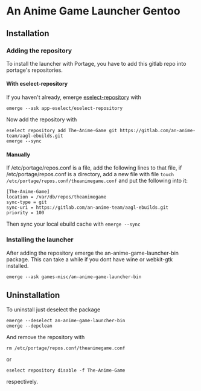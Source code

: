 # An Anime Game Launcher Gentoo

## Installation

### Adding the repository

To install the launcher with Portage, you have to add this gitlab repo into portage's repositories.

#### With eselect-repository

If you haven't already, emerge [eselect-repository](https://wiki.gentoo.org/wiki/Eselect/Repository) with
```
emerge --ask app-eselect/eselect-repository
```

Now add the repository with
```
eselect repository add The-Anime-Game git https://gitlab.com/an-anime-team/aagl-ebuilds.git
emerge --sync
```

#### Manually

If /etc/portage/repos.conf is a file, add the following lines to that file, if /etc/portage/repos.conf is a directory, add a new file with file `touch /etc/portage/repos.conf/theanimegame.conf` and put the following into it:
```
[The-Anime-Game]
location = /var/db/repos/theanimegame
sync-type = git
sync-uri = https://gitlab.com/an-anime-team/aagl-ebuilds.git
priority = 100
```

Then sync your local ebuild cache with
`emerge --sync`

### Installing the launcher
After adding the repository emerge the an-anime-game-launcher-bin package.
This can take a while if you dont have wine or webkit-gtk installed.
```
emerge --ask games-misc/an-anime-game-launcher-bin
```


## Uninstallation

To uninstall just deselect the package
```
emerge --deselect an-anime-game-launcher-bin
emerge --depclean
```

And remove the repository with

```
rm /etc/portage/repos.conf/theanimegame.conf
```
or
```
eselect repository disable -f The-Anime-Game
```
respectively.
